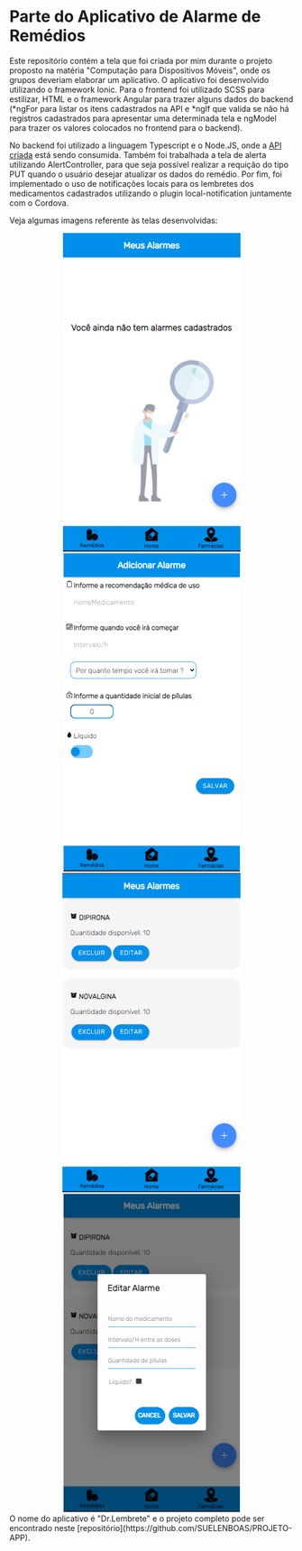 # Parte do Aplicativo de Alarme de Remédios

Este repositório contém a tela que foi criada por mim durante o projeto proposto na matéria "Computação para Dispositivos Móveis", onde os grupos deveriam elaborar um aplicativo.
O aplicativo foi desenvolvido utilizando o framework Ionic. Para o frontend foi utilizado SCSS para estilizar, HTML e o framework Angular para trazer alguns dados do backend
(*ngFor para listar os itens cadastrados na API e *ngIf que valida se não há registros cadastrados para apresentar uma determinada tela e ngModel para trazer os valores colocados 
no frontend para o backend).

No backend foi utilizado a linguagem Typescript e o Node.JS, onde a [API criada](https://github.com/nathaliadutra15/apiCadastroMedicamentos) está sendo consumida. Também foi trabalhada a tela de alerta utilizando AlertController, para que seja possível realizar a requição do tipo PUT quando o usuário desejar atualizar os dados do remédio. Por fim, foi implementado o uso de notificações locais para os lembretes dos medicamentos cadastrados utilizando o plugin local-notification juntamente com o Cordova.

Veja algumas imagens referente às telas desenvolvidas:

<center>
<img src="https://raw.githubusercontent.com/nathaliadutra15/App-Cadastro-Medicamentos/main/Imagens%20do%20Aplicativo/tela-sem-cadastros.PNG"></img>
<img src="https://raw.githubusercontent.com/nathaliadutra15/App-Cadastro-Medicamentos/main/Imagens%20do%20Aplicativo/tela-cadastro.PNG"></img>
<img src="https://raw.githubusercontent.com/nathaliadutra15/App-Cadastro-Medicamentos/main/Imagens%20do%20Aplicativo/tela-com-cadastros.PNG"></img>
<img src="https://raw.githubusercontent.com/nathaliadutra15/App-Cadastro-Medicamentos/main/Imagens%20do%20Aplicativo/alert-para-atualizar.PNG"></img>
</center>
O nome do aplicativo é "Dr.Lembrete" e o projeto completo pode ser encontrado neste [repositório](https://github.com/SUELENBOAS/PROJETO-APP).
